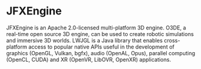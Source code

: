 # JFXEngine

JFXEngine is an Apache 2.0-licensed multi-platform 3D engine. O3DE, a real-time open source 3D engine, can be used to create robotic simulations and immersive 3D worlds. LWJGL is a Java library that enables cross-platform access to popular native APIs useful in the development of graphics (OpenGL, Vulkan, bgfx), audio (OpenAL, Opus), parallel computing (OpenCL, CUDA) and XR (OpenVR, LibOVR, OpenXR) applications.

